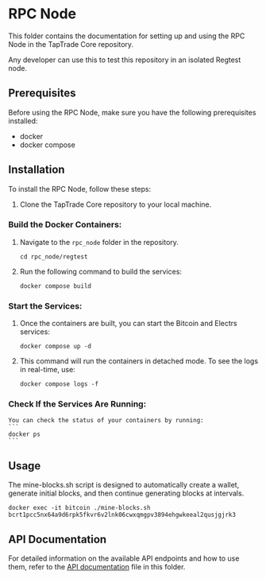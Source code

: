 # RPC Node

This folder contains the documentation for setting up and using the RPC Node in the TapTrade Core repository.

Any developer can use this to test this repository in an isolated Regtest node.

## Prerequisites

Before using the RPC Node, make sure you have the following prerequisites installed:

- docker
- docker compose

## Installation

To install the RPC Node, follow these steps:

1. Clone the TapTrade Core repository to your local machine.

### Build the Docker Containers:
1. Navigate to the `rpc_node` folder in the repository.
    ```
    cd rpc_node/regtest
    ```

2. Run the following command to build the services:
    ```
    docker compose build
    ```

### Start the Services:

1. Once the containers are built, you can start the Bitcoin and Electrs services:
    ```
    docker compose up -d
    ```
2. This command will run the containers in detached mode. To see the logs in real-time, use:
    ```
    docker compose logs -f
    ```
### Check If the Services Are Running:
    You can check the status of your containers by running:
    ```
    docker ps
    ```

## Usage

The mine-blocks.sh script is designed to automatically create a wallet, generate initial blocks, and then continue generating blocks at intervals.
```
docker exec -it bitcoin ./mine-blocks.sh bcrt1pcc5nx64a9d6rpk5fkvr6v2lnk06cwxqmgpv3894ehgwkeeal2qusjgjrk3
```


## API Documentation

For detailed information on the available API endpoints and how to use them, refer to the [API documentation](./api_docs.md) file in this folder.